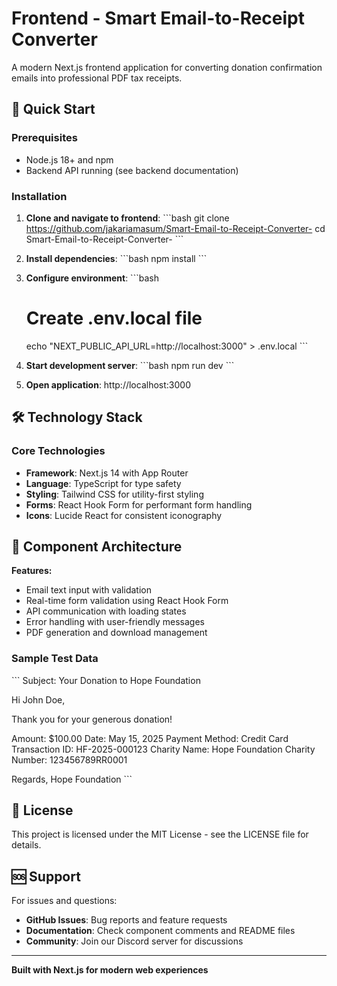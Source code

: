 # Frontend - Smart Email-to-Receipt Converter

A modern Next.js frontend application for converting donation confirmation emails into professional PDF tax receipts.

## 🚀 Quick Start

### Prerequisites

- Node.js 18+ and npm
- Backend API running (see backend documentation)

### Installation

1. **Clone and navigate to frontend**:
   \`\`\`bash
   git clone https://github.com/jakariamasum/Smart-Email-to-Receipt-Converter-
   cd Smart-Email-to-Receipt-Converter-
   \`\`\`

2. **Install dependencies**:
   \`\`\`bash
   npm install
   \`\`\`

3. **Configure environment**:
   \`\`\`bash

   # Create .env.local file

   echo "NEXT_PUBLIC_API_URL=http://localhost:3000" > .env.local
   \`\`\`

4. **Start development server**:
   \`\`\`bash
   npm run dev
   \`\`\`

5. **Open application**: http://localhost:3000

## 🛠️ Technology Stack

### Core Technologies

- **Framework**: Next.js 14 with App Router
- **Language**: TypeScript for type safety
- **Styling**: Tailwind CSS for utility-first styling
- **Forms**: React Hook Form for performant form handling
- **Icons**: Lucide React for consistent iconography

## 🎨 Component Architecture

**Features:**

- Email text input with validation
- Real-time form validation using React Hook Form
- API communication with loading states
- Error handling with user-friendly messages
- PDF generation and download management

### Sample Test Data

\`\`\`
Subject: Your Donation to Hope Foundation

Hi John Doe,

Thank you for your generous donation!

Amount: $100.00
Date: May 15, 2025
Payment Method: Credit Card
Transaction ID: HF-2025-000123
Charity Name: Hope Foundation
Charity Number: 123456789RR0001

Regards,
Hope Foundation
\`\`\`

## 📄 License

This project is licensed under the MIT License - see the LICENSE file for details.

## 🆘 Support

For issues and questions:

- **GitHub Issues**: Bug reports and feature requests
- **Documentation**: Check component comments and README files
- **Community**: Join our Discord server for discussions

---

**Built with Next.js for modern web experiences**
